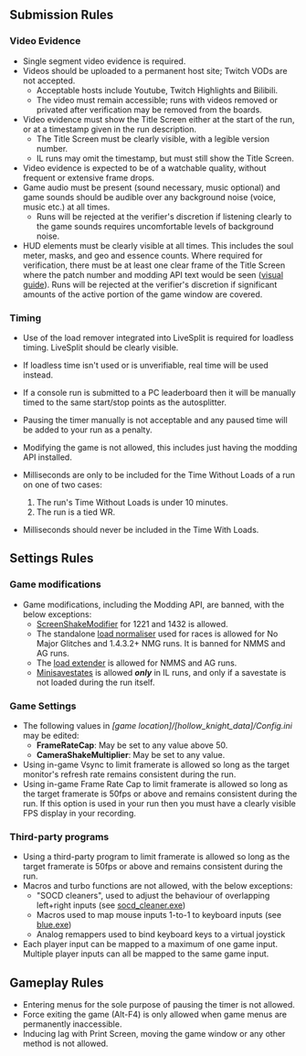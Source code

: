 ## Submission Rules

### Video Evidence

- Single segment video evidence is required.
- Videos should be uploaded to a permanent host site; Twitch VODs are not accepted.
  - Acceptable hosts include Youtube, Twitch Highlights and Bilibili.
  - The video must remain accessible; runs with videos removed or privated after verification may be removed from the boards.
- Video evidence must show the Title Screen either at the start of the run, or at a timestamp given in the run description.
  - The Title Screen must be clearly visible, with a legible version number.
  - IL runs may omit the timestamp, but must still show the Title Screen.
- Video evidence is expected to be of a watchable quality, without frequent or extensive frame drops.
- Game audio must be present (sound necessary, music optional) and game sounds should be audible over any background noise (voice, music etc.) at all times.
  - Runs will be rejected at the verifier's discretion if listening clearly to the game sounds requires uncomfortable levels of background noise.
- HUD elements must be clearly visible at all times. This includes the soul meter, masks, and geo and essence counts. Where required for verification, there must be at least one clear frame of the Title Screen where the patch number and modding API text would be seen ([visual guide](https://imgur.com/a/XgK6qDJ)). Runs will be rejected at the verifier's discretion if significant amounts of the active portion of the game window are covered.

### Timing

- Use of the load remover integrated into LiveSplit is required for loadless timing. LiveSplit should be clearly visible.
- If loadless time isn't used or is unverifiable, real time will be used instead.
- If a console run is submitted to a PC leaderboard then it will be manually timed to the same start/stop points as the autosplitter.
- Pausing the timer manually is not acceptable and any paused time will be added to your run as a penalty.
- Modifying the game is not allowed, this includes just having the modding API installed.
- Milliseconds are only to be included for the Time Without Loads of a run on one of two cases:

  1.  The run's Time Without Loads is under 10 minutes.
  2.  The run is a tied WR.

- Milliseconds should never be included in the Time With Loads.

## Settings Rules

### Game modifications

- Game modifications, including the Modding API, are banned, with the below exceptions:
  - [ScreenShakeModifier](https://github.com/hk-speedrunning/HK-Resources/blob/main/README.md#screenshakemodifier) for 1221 and 1432 is allowed.
  - The standalone [load normaliser](https://github.com/hk-speedrunning/HK-Resources/blob/main/README.md#loadnormaliser) used for races is allowed for No Major Glitches and 1.4.3.2+ NMG runs. It is banned for NMMS and AG runs.
  - The [load extender](https://github.com/hk-speedrunning/HK-Resources/blob/main/README.md#loadextender) is allowed for NMMS and AG runs.
  - [Minisavestates](https://github.com/hk-speedrunning/HK-Resources/blob/main/README.md#minisavestates) is allowed **_only_** in IL runs, and only if a savestate is not loaded during the run itself.

### Game Settings

- The following values in _[game location]/[hollow_knight_data]/Config.ini_ may be edited:
  - **FrameRateCap**: May be set to any value above 50.
  - **CameraShakeMultiplier**: May be set to any value.
- Using in-game Vsync to limit framerate is allowed so long as the target monitor's refresh rate remains consistent during the run.
- Using in-game Frame Rate Cap to limit framerate is allowed so long as the target framerate is 50fps or above and remains consistent during the run. If this option is used in your run then you must have a clearly visible FPS display in your recording.

### Third-party programs

- Using a third-party program to limit framerate is allowed so long as the target framerate is 50fps or above and remains consistent during the run.
- Macros and turbo functions are not allowed, with the below exceptions:
  - "SOCD cleaners", used to adjust the behaviour of overlapping left+right inputs (see [socd_cleaner.exe](https://github.com/valignatev/socd/releases/download/0.0.8/socd_cleaner.exe))
  - Macros used to map mouse inputs 1-to-1 to keyboard inputs (see [blue.exe](https://github.com/hk-speedrunning/HK-Resources/raw/main/External%20Tools/Blue/blue.exe))
  - Analog remappers used to bind keyboard keys to a virtual joystick
- Each player input can be mapped to a maximum of one game input. Multiple player inputs can all be mapped to the same game input.

## **Gameplay Rules**

- Entering menus for the sole purpose of pausing the timer is not allowed.
- Force exiting the game (Alt-F4) is only allowed when game menus are permanently inaccessible.
- Inducing lag with Print Screen, moving the game window or any other method is not allowed.
